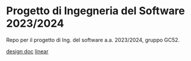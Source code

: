 # Progetto di Ingegneria del Software 2023/2024

Repo per il progetto di Ing. del software a.a. 2023/2024, gruppo GC52.  

[design doc](https://onedrive.live.com/edit?id=1F421839E4C563F3!1040&resid=1F421839E4C563F3!1040&ithint=file%2cdocx&authkey=!ABCsSRtd3BrLvgE&wdo=2&cid=1f421839e4c563f3)
[linear](https://linear.app/ingsw2024-gc52/team/ING/all)
